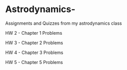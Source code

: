 # Astrodynamics-
Assignments and Quizzes from my astrodynamics class

HW 2 - Chapter 1 Problems

HW 3 - Chapter 2 Problems

HW 4 - Chapter 3 Problems

HW 5 - Chapter 5 Problems
